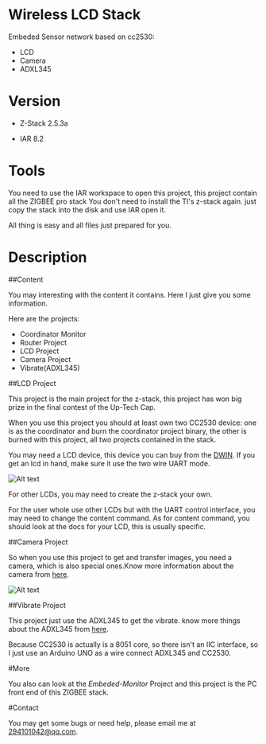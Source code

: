 # Wireless LCD Stack

Embeded Sensor network based on cc2530:

+ LCD
+ Camera
+ ADXL345

# Version

- Z-Stack 2.5.3a

- IAR 8.2

# Tools

You need to use the IAR workspace to open this project, this project contain all the ZIGBEE pro stack
You don't need to install the TI's z-stack again. just copy the stack into the disk and use IAR open it.

All thing is easy and all files just prepared for you.
  
# Description

##Content

You may interesting with the content it contains. Here I just give you some information.

Here are the projects:

+ Coordinator Monitor
+ Router Project
+ LCD Project
+ Camera Project
+ Vibrate(ADXL345)

##LCD Project

This project is the main project for the z-stack, this project has won big prize in
the final contest of the Up-Tech Cap.

When you use this project you should at least own two CC2530 device: one is as the 
coordinator and burn the coordinator project binary, the other is burned with this 
project, all two projects contained in the stack.

You may need a LCD device, this device you can buy from the [DWIN](http://www.dwin.com.cn/). If you get an lcd in hand, make sure it use the two wire UART mode.

![Alt text](https://gd3.alicdn.com/bao/uploaded/i3/T1AUuiFFhaXXXXXXXX_!!0-item_pic.jpg "LCD Device")

For other LCDs, you may need to create the z-stack your own.

For the user whole use other LCDs but with the UART control interface, you may need to change the content command. As for content command, you should look at the docs for
your LCD, this is usually specific.

##Camera Project

So when you use this project to get and transfer images, you need a camera, which is
also special ones.Know more information about the camera from [here](https://item.taobao.com/item.htm?spm=a230r.1.14.71.XsMDNL&id=37639069215&ns=1&abbucket=14#detail).

![Alt text](https://img.alicdn.com/imgextra/i3/61516653/T2laWmXTxXXXXXXXXX-61516653.jpg  "UART JPEG Camera")

##Vibrate Project

This project just use the ADXL345 to get the vibrate. know more things about the ADXL345 from [here](http://www.analog.com/en/products/mems/mems-accelerometers/adxl345.html).

Because CC2530 is actually is a 8051 core, so there isn't an IIC interface, so I just use an Arduino UNO as a wire connect ADXL345 and CC2530.

#More

You also can look at the *Embeded-Monitor* Project and this project is the PC front end of this ZIGBEE stack.

#Contact

You may get some bugs or need help, please email me at 294101042@qq.com.
